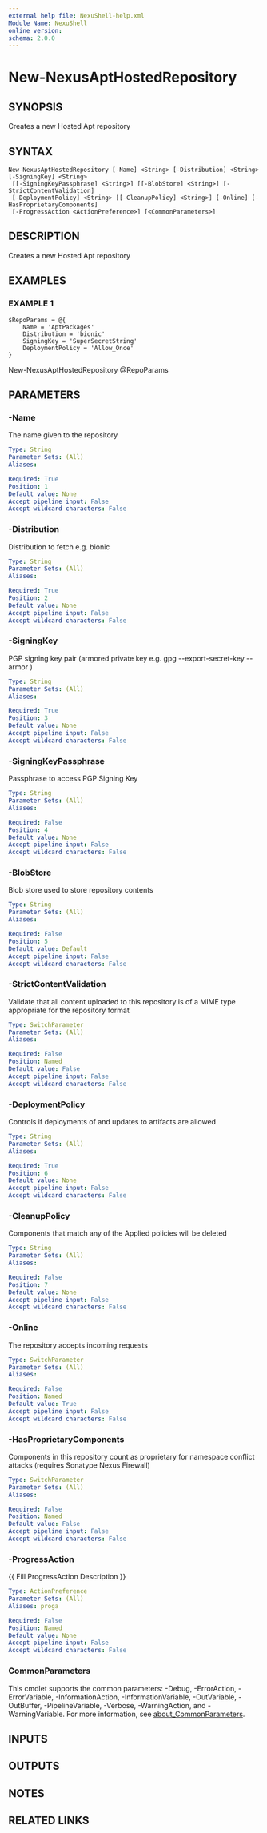 ```yaml
---
external help file: NexuShell-help.xml
Module Name: NexuShell
online version:
schema: 2.0.0
---
```


# New-NexusAptHostedRepository

## SYNOPSIS
Creates a new Hosted Apt repository

## SYNTAX

```
New-NexusAptHostedRepository [-Name] <String> [-Distribution] <String> [-SigningKey] <String>
 [[-SigningKeyPassphrase] <String>] [[-BlobStore] <String>] [-StrictContentValidation]
 [-DeploymentPolicy] <String> [[-CleanupPolicy] <String>] [-Online] [-HasProprietaryComponents]
 [-ProgressAction <ActionPreference>] [<CommonParameters>]
```

## DESCRIPTION
Creates a new Hosted Apt repository

## EXAMPLES

### EXAMPLE 1
```
$RepoParams = @{
    Name = 'AptPackages'
    Distribution = 'bionic'
    SigningKey = 'SuperSecretString'
    DeploymentPolicy = 'Allow_Once'
}
```

New-NexusAptHostedRepository @RepoParams

## PARAMETERS

### -Name
The name given to the repository

```yaml
Type: String
Parameter Sets: (All)
Aliases:

Required: True
Position: 1
Default value: None
Accept pipeline input: False
Accept wildcard characters: False
```

### -Distribution
Distribution to fetch e.g.
bionic

```yaml
Type: String
Parameter Sets: (All)
Aliases:

Required: True
Position: 2
Default value: None
Accept pipeline input: False
Accept wildcard characters: False
```

### -SigningKey
PGP signing key pair (armored private key e.g.
gpg --export-secret-key --armor )

```yaml
Type: String
Parameter Sets: (All)
Aliases:

Required: True
Position: 3
Default value: None
Accept pipeline input: False
Accept wildcard characters: False
```

### -SigningKeyPassphrase
Passphrase to access PGP Signing Key

```yaml
Type: String
Parameter Sets: (All)
Aliases:

Required: False
Position: 4
Default value: None
Accept pipeline input: False
Accept wildcard characters: False
```

### -BlobStore
Blob store used to store repository contents

```yaml
Type: String
Parameter Sets: (All)
Aliases:

Required: False
Position: 5
Default value: Default
Accept pipeline input: False
Accept wildcard characters: False
```

### -StrictContentValidation
Validate that all content uploaded to this repository is of a MIME type appropriate for the repository format

```yaml
Type: SwitchParameter
Parameter Sets: (All)
Aliases:

Required: False
Position: Named
Default value: False
Accept pipeline input: False
Accept wildcard characters: False
```

### -DeploymentPolicy
Controls if deployments of and updates to artifacts are allowed

```yaml
Type: String
Parameter Sets: (All)
Aliases:

Required: True
Position: 6
Default value: None
Accept pipeline input: False
Accept wildcard characters: False
```

### -CleanupPolicy
Components that match any of the Applied policies will be deleted

```yaml
Type: String
Parameter Sets: (All)
Aliases:

Required: False
Position: 7
Default value: None
Accept pipeline input: False
Accept wildcard characters: False
```

### -Online
The repository accepts incoming requests

```yaml
Type: SwitchParameter
Parameter Sets: (All)
Aliases:

Required: False
Position: Named
Default value: True
Accept pipeline input: False
Accept wildcard characters: False
```

### -HasProprietaryComponents
Components in this repository count as proprietary for namespace conflict attacks (requires Sonatype Nexus Firewall)

```yaml
Type: SwitchParameter
Parameter Sets: (All)
Aliases:

Required: False
Position: Named
Default value: False
Accept pipeline input: False
Accept wildcard characters: False
```

### -ProgressAction
{{ Fill ProgressAction Description }}

```yaml
Type: ActionPreference
Parameter Sets: (All)
Aliases: proga

Required: False
Position: Named
Default value: None
Accept pipeline input: False
Accept wildcard characters: False
```

### CommonParameters
This cmdlet supports the common parameters: -Debug, -ErrorAction, -ErrorVariable, -InformationAction, -InformationVariable, -OutVariable, -OutBuffer, -PipelineVariable, -Verbose, -WarningAction, and -WarningVariable. For more information, see [about_CommonParameters](http://go.microsoft.com/fwlink/?LinkID=113216).

## INPUTS

## OUTPUTS

## NOTES

## RELATED LINKS
